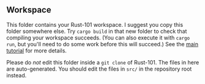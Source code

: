 ## Workspace

This folder contains your Rust-101 workspace. I suggest you copy this
folder somewhere else. Try `cargo build` in that new folder to check that compiling your workspace succeeds.
(You can also execute it with `cargo run`, but you'll need to do some work before this will succeed.)
See the [main tutorial](https://www.ralfj.de/projects/rust-101/main.html) for more details.

Please do *not* edit this folder inside a `git clone` of Rust-101. The files in here are auto-generated.
You should edit the files in `src/` in the repository root instead.
